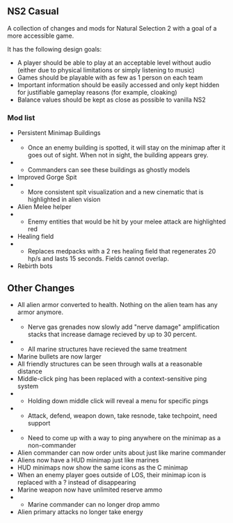 ## NS2 Casual

A collection of changes and mods for Natural Selection 2 with a goal of a more accessible game.

It has the following design goals:

- A player should be able to play at an acceptable level without audio (either due to physical limitations or simply listening to music)
- Games should be playable with as few as 1 person on each team
- Important information should be easily accessed and only kept hidden for justifiable gameplay reasons (for example, cloaking)
- Balance values should be kept as close as possible to vanilla NS2



### Mod list

- Persistent Minimap Buildings
- - Once an enemy building is spotted, it will stay on the minimap after it goes out of sight. When not in sight, the building appears grey.
- - Commanders can see these buildings as ghostly models
- Improved Gorge Spit
- - More consistent spit visualization and a new cinematic that is highlighted in alien vision
- Alien Melee helper
- - Enemy entities that would be hit by your melee attack are highlighted red
- Healing field
- - Replaces medpacks with a 2 res healing field that regenerates 20 hp/s and lasts 15 seconds. Fields cannot overlap.
- Rebirth bots

## Other Changes

- All alien armor converted to health. Nothing on the alien team has any armor anymore.
- - Nerve gas grenades now slowly add "nerve damage" amplification stacks that increase damage recieved by up to 30 percent.
- - All marine structures have recieved the same treatment
- Marine bullets are now larger
- All friendly structures can be seen through walls at a reasonable distance
- Middle-click ping has been replaced with a context-sensitive ping system
- - Holding down middle click will reveal a menu for specific pings
- - Attack, defend, weapon down, take resnode, take techpoint, need support
- - Need to come up with a way to ping anywhere on the minimap as a non-commander
- Alien commander can now order units about just like marine commander
- Aliens now have a HUD minimap just like marines
- HUD minimaps now show the same icons as the C minimap
- When an enemy player goes outside of LOS, their minimap icon is replaced with a ? instead of disappearing
- Marine weapon now have unlimited reserve ammo
- - Marine commander can no longer drop ammo
- Alien primary attacks no longer take energy
